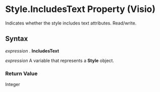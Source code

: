 
# Style.IncludesText Property (Visio)

Indicates whether the style includes text attributes. Read/write.


## Syntax

 _expression_ . **IncludesText**

 _expression_ A variable that represents a **Style** object.


### Return Value

Integer

